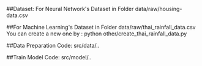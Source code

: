 ##Dataset:
For Neural Network's Dataset
 in Folder data/raw/housing-data.csv

##For Machine Learning's Dataset
 in Folder data/raw/thai_rainfall_data.csv
  You can create a new one by : python other/create_thai_rainfall_data.py

##Data Preparation Code:
  src/data/..

##Train Model Code:
  src/model/..
